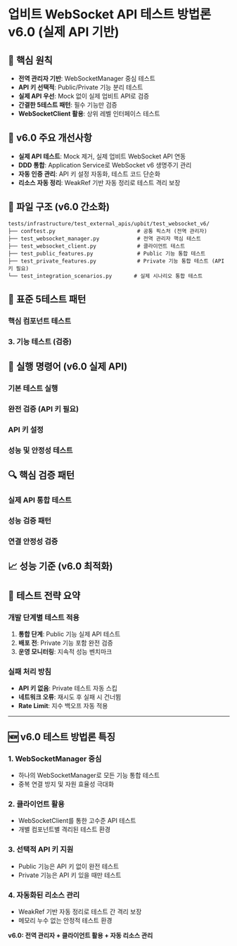 # 업비트 WebSocket API 테스트 방법론 v6.0 (실제 API 기반)

## 🎯 **핵심 원칙**
- **전역 관리자 기반**: WebSocketManager 중심 테스트
- **API 키 선택적**: Public/Private 기능 분리 테스트
- **실제 API 우선**: Mock 없이 실제 업비트 API로 검증
- **간결한 5테스트 패턴**: 필수 기능만 검증
- **WebSocketClient 활용**: 상위 레벨 인터페이스 테스트

## 🚀 **v6.0 주요 개선사항**
- **실제 API 테스트**: Mock 제거, 실제 업비트 WebSocket API 연동
- **DDD 통합**: Application Service로 WebSocket v6 생명주기 관리
- **자동 인증 관리**: API 키 설정 자동화, 테스트 코드 단순화
- **리소스 자동 정리**: WeakRef 기반 자동 정리로 테스트 격리 보장

## 📁 **파일 구조 (v6.0 간소화)**
```
tests/infrastructure/test_external_apis/upbit/test_websocket_v6/
├── conftest.py                          # 공통 픽스처 (전역 관리자)
├── test_websocket_manager.py            # 전역 관리자 핵심 테스트
├── test_websocket_client.py             # 클라이언트 테스트
├── test_public_features.py              # Public 기능 통합 테스트
├── test_private_features.py             # Private 기능 통합 테스트 (API 키 필요)
└── test_integration_scenarios.py       # 실제 시나리오 통합 테스트
```

## 🧪 **표준 5테스트 패턴**

### **핵심 컴포넌트 테스트**

### **3. 기능 테스트 (검증)**

## 🚀 **실행 명령어 (v6.0 실제 API)**

### **기본 테스트 실행**

### **완전 검증 (API 키 필요)**

### **API 키 설정**

### **성능 및 안정성 테스트**

## 🔍 **핵심 검증 패턴**

### **실제 API 통합 테스트**

### **성능 검증 패턴**

### **연결 안정성 검증**

## 📈 **성능 기준 (v6.0 최적화)**

## 🎯 **테스트 전략 요약**

### **개발 단계별 테스트 적용**

1. **통합 단계**: Public 기능 실제 API 테스트
2. **배포 전**: Private 기능 포함 완전 검증
3. **운영 모니터링**: 지속적 성능 벤치마크

### **실패 처리 방침**
- **API 키 없음**: Private 테스트 자동 스킵
- **네트워크 오류**: 재시도 후 실패 시 건너뜀
- **Rate Limit**: 지수 백오프 자동 적용

---

## 🆕 **v6.0 테스트 방법론 특징**

### **1. WebSocketManager 중심**
- 하나의 WebSocketManager로 모든 기능 통합 테스트
- 중복 연결 방지 및 자원 효율성 극대화

### **2. 클라이언트 활용**
- WebSocketClient를 통한 고수준 API 테스트
- 개별 컴포넌트별 격리된 테스트 환경

### **3. 선택적 API 키 지원**
- Public 기능은 API 키 없이 완전 테스트
- Private 기능은 API 키 있을 때만 테스트

### **4. 자동화된 리소스 관리**
- WeakRef 기반 자동 정리로 테스트 간 격리 보장
- 메모리 누수 없는 안정적 테스트 환경

**v6.0: 전역 관리자 + 클라이언트 활용 + 자동 리소스 관리**
